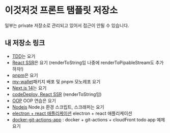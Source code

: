 # 이것저것 프론트 탬플릿 저장소

일부는 private 저장소로 관리되고 있어서 접근이 안될 수 있습니다.

## 내 저장소 링크

- [TDD](https://github.com/peacepiece7/react-tdd)는 요기
- [React SSR](https://github.com/peacepiece7/react-webpack-ssr)은 요기 (renderToString임 나중에 renderToPipableStream도 추가하자!)
- [pnpm](https://github.com/peacepiece7/pnpm-template)은 요기
- [my-wallet](https://github.com/peacepiece7/my-wallet)패키지 배포 및 pnpm 모노레포 요기
- [Next.js 14](https://github.com/peacepiece7/instantgram)는 요기
- [codeDeploy, React SSR](https://github.com/JoberChipFrappuccino/joberchip-fe-refactoring) (renderToString임)
- [OOP](https://github.com/peacepiece7/Motion) OOP 연습은 요기
- [Nodejs](https://github.com/peacepiece7/interbird-macro) Node.js 환경 스크립트, 스크래퍼는 요기
- [electron + react 애플리케이션](https://github.com/peacepiece7/interbird-macro-app) electron + react 애플리케이션
- [docker-git-actions-app](https://github.com/peacepiece7/react-docker-action-app) : docker + git-actions + cloudFront todo app 예제 요기
